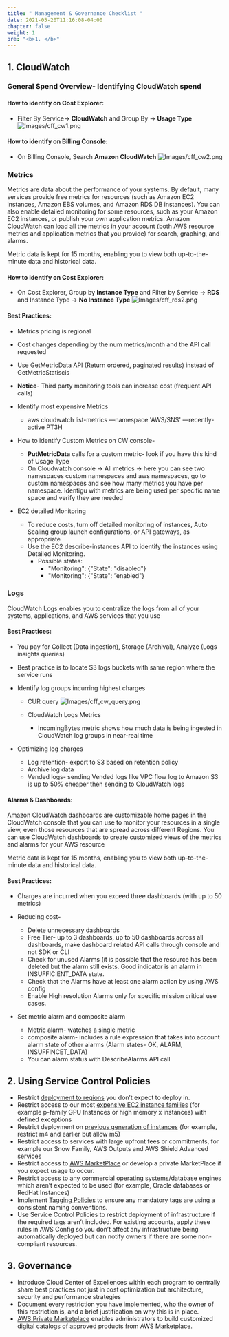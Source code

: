 ```yaml
---
title: " Management & Governance Checklist "
date: 2021-05-20T11:16:08-04:00
chapter: false
weight: 1
pre: "<b>1. </b>"
---
```

 

## 1. CloudWatch

### General Spend Overview- Identifying CloudWatch spend

#### How to identify on Cost Explorer:

* Filter By Service-> **CloudWatch** and Group By -> **Usage Type**
![Images/cff_cw1.png](/Cost/CFF_CloudWatch/Images/cff_cw1.png?classes=lab_picture_small)

#### How to identify on Billing Console:

* On Billing Console, Search **Amazon CloudWatch**
![Images/cff_cw2.png](/Cost/CFF_CloudWatch/Images/cff_cw2.png?classes=lab_picture_small) 

### Metrics
Metrics are data about the performance of your systems. By default, many services provide free metrics for resources (such as Amazon EC2 instances, Amazon EBS volumes, and Amazon RDS DB instances). You can also enable detailed monitoring for some resources, such as your Amazon EC2 instances, or publish your own application metrics. Amazon CloudWatch can load all the metrics in your account (both AWS resource metrics and application metrics that you provide) for search, graphing, and alarms.

Metric data is kept for 15 months, enabling you to view both up-to-the-minute data and historical data.

#### How to identify on Cost Explorer:

* On Cost Explorer, Group by **Instance Type** and Filter by Service -> **RDS** and Instance Type -> **No Instance Type**
![Images/cff_rds2.png](/Cost/CFF_RDS/Images/cff_rds2.png?classes=lab_picture_small)

#### Best Practices:
* Metrics pricing is regional
* Cost changes depending by the num metrics/month and the API call requested
* Use GetMetricData API (Return ordered, paginated results) instead of GetMetricStatiscis 
* **Notice**- Third party monitoring tools can increase cost (frequent API calls)
* Identify most expensive Metrics
    * aws cloudwatch list-metrics —namespace 'AWS/SNS' —recently-active PT3H

* How to identify Custom Metrics on CW console-
	* **PutMetricData** calls for a custom metric- look if you have this kind of Usage Type
    * On Cloudwatch console → All metrics → here you can see two namespaces custom namespaces and aws namespaces, go to custom namespaces and see how many metrics you have per namespace. Identigu with metrics are being used per specific name space and verify they are needed
* EC2 detailed Monitoring
    * To reduce costs, turn off detailed monitoring of instances, Auto Scaling group launch configurations, or API gateways, as appropriate
    * Use the EC2 describe-instances API to identify the instances using Detailed Monitoring.
        * Possible states:
            * "Monitoring": {"State": "disabled"}
            * "Monitoring": {"State": ”enabled"}

### Logs
CloudWatch Logs enables you to centralize the logs from all of your systems, applications, and AWS services that you use


#### Best Practices:
* You pay for Collect (Data ingestion), Storage (Archival), Analyze (Logs insights queries)
* Best practice is to locate S3 logs buckets with same region where the service runs
* Identify log groups incurring highest charges
    * CUR query
![Images/cff_cw_query.png](/Cost/CFF_CloudWatch/Images/cff_cw_query.png?classes=lab_picture_small)

   * CloudWatch Logs Metrics
      * IncomingBytes metric shows how much data is being ingested in CloudWatch log groups in near-real time
* Optimizing log charges

    * Log retention- export to S3 based on retention policy
    * Archive log data 
    * Vended logs- sending Vended logs like VPC flow log to Amazon S3 is up to 50% cheaper then sending to CloudWatch logs


#### Alarms & Dashboards:

Amazon CloudWatch dashboards are customizable home pages in the CloudWatch console that you can use to monitor your resources in a single view, even those resources that are spread across different Regions. You can use CloudWatch dashboards to create customized views of the metrics and alarms for your AWS resource

Metric data is kept for 15 months, enabling you to view both up-to-the-minute data and historical data.

#### Best Practices:
* Charges are incurred when you exceed three dashboards (with up to 50 metrics)
* Reducing cost-
    * Delete unnecessary dashboards
    * Free Tier- up to 3 dashboards, up to 50 dashboards across all dashboards, make dashboard related API calls through console and not SDK or CLI
    * Check for unused Alarms (it is possible that the resource has been deleted but the alarm still exists. Good indicator is an alarm in INSUFFICIENT_DATA state.
    * Check that the Alarms have at least one alarm action by using AWS config
    * Enable High resolution Alarms only for specific mission critical use cases.


* Set metric alarm and composite alarm
    * Metric alarm- watches a single metric 
    * composite alarm- includes a rule expression that takes into account alarm state of other alarms (Alarm states- OK, ALARM, INSUFFINCET_DATA)
    * You can alarm status with DescribeAlarms API call
 


 ## 2. Using Service Control Policies


* Restrict [deployment to regions](https://aws.amazon.com/blogs/security/easier-way-to-control-access-to-aws-regions-using-iam-policies/) you don’t expect to deploy in. 
* Restrict access to our most [expensive EC2 instance families](https://blog.vizuri.com/limiting-allowed-aws-instance-type-with-iam-policy) (for example p-family GPU Instances or high memory x instances) with defined exceptions
* Restrict deployment on [previous generation of instances](https://wellarchitectedlabs.com/cost/200_labs/200_2_cost_and_usage_governance/3_ec2_restrict_family/) (for example, restrict m4 and earlier but allow m5)
* Restrict access to services with large upfront fees or commitments, for example our Snow Family, AWS Outputs and AWS Shield Advanced services
* Restrict access to [AWS MarketPlace](https://docs.aws.amazon.com/marketplace/latest/buyerguide/buyer-iam-users-groups-policies.html) or develop a private MarketPlace if you expect usage to occur.
* Restrict access to any commercial operating systems/database engines which aren’t expected to be used (for example, Oracle databases or RedHat Instances)
* Implement [Tagging Policies](https://wellarchitectedlabs.com/cost/100_labs/100_8_tag_policies/) to ensure any mandatory tags are using a consistent naming conventions.
* Use Service Control Policies to restrict deployment of infrastructure if the required tags aren’t included. For existing accounts, apply these rules in AWS Config so you don’t affect any infrastructure being automatically deployed but can notify owners if there are some non-compliant resources.
 


## 3. Governance
* Introduce Cloud Center of Excellences within each program to centrally share best practices not just in cost optimization but architecture, security and performance strategies
* Document every restriction you have implemented, who the owner of this restriction is, and a brief justification on why this is in place.
* [AWS Private Marketplace](https://aws.amazon.com/marketplace/features/privatemarketplace) enables administrators to build customized digital catalogs of approved products from AWS Marketplace. 
